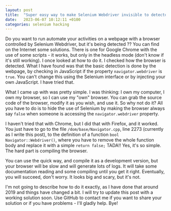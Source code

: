 ```yaml
---
layout: post
title:  "Super easy way to make Selenium Webdriver invisible to detectors"
date:   2023-06-07 10:12:11 +0100
categories: selenium hacking
---
```


Do you want to run automate your activities on a webpage with a browser controlled by Selenium Webdriver, but it's being detected ??
You can find on the Internet some solutions. There is one for Google Chrome with the use of some scripts - it works, but only in the headless mode (don't know if it's still working).
I once looked at how to do it. I checked how the browser is detected. What I have found was that the basic detection is done by the webpage, by checking in JavaScript if the property `navigator.webdriver` is `true`. You can't change this using the Selenium interface or by injecting your own JavaScript.  I have tried that. 

What I came up with was pretty simple. I was thinking: I own my computer, I own my browser, so I can use my "own" browser. You can grab the source code of the browser, modify it as you wish, and use it. So why not do it? All you have to do is to hide the use of Selenium by making the browser always say `false` when someone is
accessing the `navigator.webdriver` property. 

I haven't tried that with Chrome, but I did that with Firefox, and it worked. You just have to go to the file `/dom/base/Navigator.cpp`, line 2273 (currently as I write this post), to the definition of a function `bool Navigator::Webdriver()`, where you have to remove the whole function body and replace it with a simple `return false;` TADA!! Yes, it's so simple. The hard part is compiling the browser.

You can use the quick way, and compile it as a development version,  but your browser will be slow and will generate lots of logs. It will take some documentation reading and some compiling until you get it right. Eventually, you will succeed, don't worry. It looks big and scary, but it's not.

I'm not going to describe how to do it exactly, as I have done that around 2019 and things have changed a bit. I will try to update this post with a working solution soon. Use GitHub to contact me if you want to share your solution or if you have problems - I'll gladly help. Bye!
